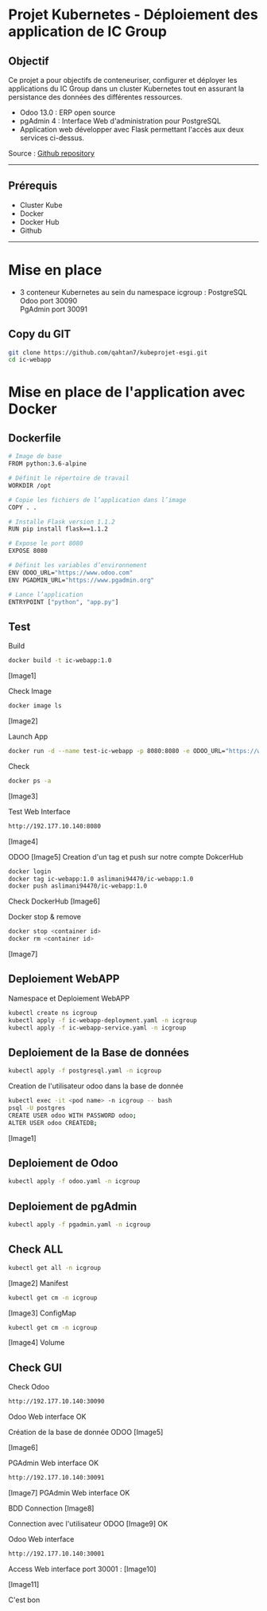 # Projet Kubernetes - Déploiement des application de IC Group
 
## Objectif

Ce projet a pour objectifs de  conteneuriser, configurer et déployer les applications du IC Group dans un cluster Kubernetes tout en assurant la persistance des données des différentes ressources.  
- Odoo 13.0 : ERP open source  
- pgAdmin 4 : Interface Web d'administration pour PostgreSQL  
- Application web développer avec Flask permettant l'accès aux deux services ci-dessus.  
  
Source :  [Github repository](https://github.com/OlivierKouokam/mini-projet-5esgi)   

---
 
## Prérequis
 
- Cluster Kube
- Docker 
- Docker Hub
- Github 

 
---

# Mise en place

- 3 conteneur Kubernetes au sein du namespace icgroup : 
PostgreSQL
Odoo port 30090  
PgAdmin port 30091
  
## Copy du GIT
 
```bash
git clone https://github.com/qahtan7/kubeprojet-esgi.git
cd ic-webapp
```

# Mise en place de l'application avec Docker 

## Dockerfile

```bash
# Image de base
FROM python:3.6-alpine

# Définit le répertoire de travail
WORKDIR /opt

# Copie les fichiers de l’application dans l’image
COPY . .

# Installe Flask version 1.1.2
RUN pip install flask==1.1.2

# Expose le port 8080
EXPOSE 8080

# Définit les variables d’environnement
ENV ODOO_URL="https://www.odoo.com"
ENV PGADMIN_URL="https://www.pgadmin.org"

# Lance l’application
ENTRYPOINT ["python", "app.py"]
```

## Test 

Build 
```bash
docker build -t ic-webapp:1.0
```
[Image1]

Check Image
```bash
docker image ls
```
[Image2]

Launch App
```bash
docker run -d --name test-ic-webapp -p 8080:8080 -e ODOO_URL="https://www.odoo.com" -e PGADMIN_URL="https://www.pgmain.org" ic-webapp:1.0
```
Check
```bash
docker ps -a
```
[Image3]

Test Web Interface

```bash
http://192.177.10.140:8080
```
[Image4]

ODOO
[Image5]
Creation d'un tag et push sur notre compte DokcerHub

```bash
docker login
docker tag ic-webapp:1.0 aslimani94470/ic-webapp:1.0
docker push aslimani94470/ic-webapp:1.0
```

Check DockerHub 
[Image6]

Docker stop & remove 
```bash
docker stop <container id>
docker rm <container id>
```
[Image7]

## Deploiement WebAPP

Namespace et Deploiement WebAPP

```bash
kubectl create ns icgroup 
kubectl apply -f ic-webapp-deployment.yaml -n icgroup  
kubectl apply -f ic-webapp-service.yaml -n icgroup  
```
## Deploiement de la Base de données

```bash
kubectl apply -f postgresql.yaml -n icgroup  
```
Creation de l'utilisateur odoo dans la base de donnée 

```bash
kubectl exec -it <pod name> -n icgroup -- bash
psql -U postgres
CREATE USER odoo WITH PASSWORD odoo;  
ALTER USER odoo CREATEDB;
```
[Image1]

## Deploiement de Odoo
```bash
kubectl apply -f odoo.yaml -n icgroup  
```
## Deploiement de pgAdmin
```bash
kubectl apply -f pgadmin.yaml -n icgroup  
```
## Check ALL

```bash
kubectl get all -n icgroup  
```
[Image2]
Manifest 

```bash
kubectl get cm -n icgroup  
```
[Image3]
ConfigMap  

```bash
kubectl get cm -n icgroup  
```
[Image4]
Volume

## Check GUI 

Check Odoo 

```bash
http://192.177.10.140:30090 
```
Odoo Web interface OK

Création de la base de donnée ODOO
[Image5]

[Image6]


PGAdmin Web interface OK 

```bash
http://192.177.10.140:30091 
```
[Image7]
PGAdmin Web interface OK

BDD Connection
[Image8]

Connection avec l'utilisateur ODOO
[Image9]
OK

Odoo Web interface
```bash
http://192.177.10.140:30001  
```
Access Web interface port 30001 :
[Image10]


[Image11]

C'est bon

